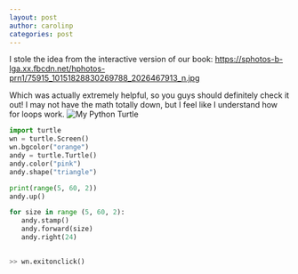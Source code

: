 ```yaml
---
layout: post
author: carolinp
categories: post 
---
```

I stole the idea from the interactive version of our book: https://sphotos-b-lga.xx.fbcdn.net/hphotos-prn1/75915_10151828830269788_2026467913_n.jpg

Which was actually extremely helpful, so you guys should definitely check it out! I may not have the math totally down, but I feel like I understand how for loops work.
![My Python Turtle](https://sphotos-b-lga.xx.fbcdn.net/hphotos-prn1/75915_10151828830269788_2026467913_n.jpg)
```python
import turtle
wn = turtle.Screen()
wn.bgcolor("orange")
andy = turtle.Turtle()
andy.color("pink")
andy.shape("triangle")

print(range(5, 60, 2))
andy.up()

for size in range (5, 60, 2):
   andy.stamp()
   andy.forward(size)
   andy.right(24)
 

>> wn.exitonclick()
```
